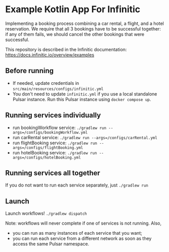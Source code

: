 # Example Kotlin App For Infinitic

Implementing a booking process combining a car rental, a flight, and a hotel reservation.
We require that all 3 bookings have to be successful together:
if any of them fails, we should cancel the other bookings that were successful.

This repository is described in the Infinitic documentation: https://docs.infinitic.io/overview/examples

## Before running
- If needed, update credentials in `src/main/resources/configs/infinitic.yml`
- You don't need to update `infinitic.yml` if you use a local standalone Pulsar instance. Run this Pulsar instance using `docker compose up`.

## Running services individually
- run bookingWorkflow service: `./gradlew run --args=/configs/bookingWorkflow.yml`
- run carRental service: `./gradlew run --args=/configs/carRental.yml`
- run flightBooking service: `./gradlew run --args=/configs/flightBooking.yml`
- run hotelBooking service: `./gradlew run --args=/configs/hotelBooking.yml`

## Running services all together
If you do not want to run each service separately, just `./gradlew run`

## Launch
Launch workflows! `./gradlew dispatch`


Note: workflows will never complete if one of services is not running. Also,
- you can run as many instances of each service that you want;
- you can run each service from a different network as soon as they access the same Pulsar namespace.